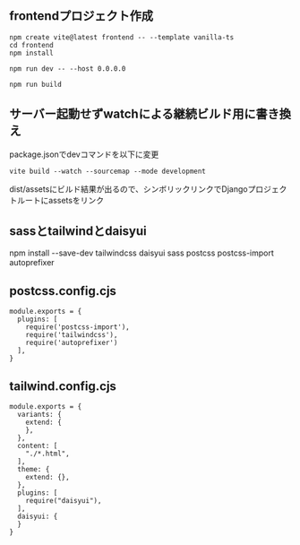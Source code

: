 ## frontendプロジェクト作成

```
npm create vite@latest frontend -- --template vanilla-ts
cd frontend
npm install

npm run dev -- --host 0.0.0.0

npm run build
```

## サーバー起動せずwatchによる継続ビルド用に書き換え

package.jsonでdevコマンドを以下に変更

```
vite build --watch --sourcemap --mode development
```

dist/assetsにビルド結果が出るので、シンボリックリンクでDjangoプロジェクトルートにassetsをリンク

## sassとtailwindとdaisyui

npm install --save-dev tailwindcss daisyui sass postcss postcss-import autoprefixer

## postcss.config.cjs

```
module.exports = {
  plugins: [
    require('postcss-import'),
    require('tailwindcss'),
    require('autoprefixer')
  ],
}
```

## tailwind.config.cjs

```
module.exports = {
  variants: {
    extend: {
    },
  },
  content: [
    "./*.html",
  ],
  theme: {
    extend: {},
  },
  plugins: [
    require("daisyui"),
  ],
  daisyui: {
  }
}
```
